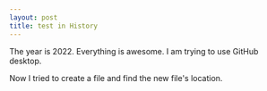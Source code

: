 ```yaml
---
layout: post
title: test in History
---
```


The year is 2022.
Everything is awesome.
I am trying to use GitHub desktop.

Now I tried to create a file and find the new file's location.
